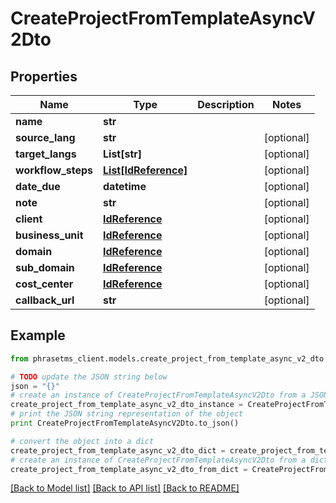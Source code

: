 # CreateProjectFromTemplateAsyncV2Dto

## Properties

| Name               | Type                                    | Description | Notes      |
| ------------------ | --------------------------------------- | ----------- | ---------- |
| **name**           | **str**                                 |             |
| **source_lang**    | **str**                                 |             | [optional] |
| **target_langs**   | **List[str]**                           |             | [optional] |
| **workflow_steps** | [**List[IdReference]**](IdReference.md) |             | [optional] |
| **date_due**       | **datetime**                            |             | [optional] |
| **note**           | **str**                                 |             | [optional] |
| **client**         | [**IdReference**](IdReference.md)       |             | [optional] |
| **business_unit**  | [**IdReference**](IdReference.md)       |             | [optional] |
| **domain**         | [**IdReference**](IdReference.md)       |             | [optional] |
| **sub_domain**     | [**IdReference**](IdReference.md)       |             | [optional] |
| **cost_center**    | [**IdReference**](IdReference.md)       |             | [optional] |
| **callback_url**   | **str**                                 |             | [optional] |

## Example

```python
from phrasetms_client.models.create_project_from_template_async_v2_dto import CreateProjectFromTemplateAsyncV2Dto

# TODO update the JSON string below
json = "{}"
# create an instance of CreateProjectFromTemplateAsyncV2Dto from a JSON string
create_project_from_template_async_v2_dto_instance = CreateProjectFromTemplateAsyncV2Dto.from_json(json)
# print the JSON string representation of the object
print CreateProjectFromTemplateAsyncV2Dto.to_json()

# convert the object into a dict
create_project_from_template_async_v2_dto_dict = create_project_from_template_async_v2_dto_instance.to_dict()
# create an instance of CreateProjectFromTemplateAsyncV2Dto from a dict
create_project_from_template_async_v2_dto_from_dict = CreateProjectFromTemplateAsyncV2Dto.from_dict(create_project_from_template_async_v2_dto_dict)
```

[[Back to Model list]](../README.md#documentation-for-models) [[Back to API list]](../README.md#documentation-for-api-endpoints) [[Back to README]](../README.md)
